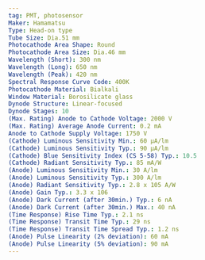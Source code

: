 ```yaml
---
tag: PMT, photosensor
Maker: Hamamatsu
Type: Head-on type
Tube Size: Dia.51 mm
Photocathode Area Shape: Round
Photocathode Area Size: Dia.46 mm
Wavelength (Short): 300 nm
Wavelength (Long): 650 nm
Wavelength (Peak): 420 nm
Spectral Response Curve Code: 400K
Photocathode Material: Bialkali
Window Material: Borosilicate glass
Dynode Structure: Linear-focused
Dynode Stages: 10
(Max. Rating) Anode to Cathode Voltage: 2000 V
(Max. Rating) Average Anode Current: 0.2 mA
Anode to Cathode Supply Voltage: 1750 V
(Cathode) Luminous Sensitivity Min.: 60 μA/lm
(Cathode) Luminous Sensitivity Typ.: 90 μA/lm
(Cathode) Blue Sensitivity Index (CS 5-58) Typ.: 10.5
(Cathode) Radiant Sensitivity Typ.: 85 mA/W
(Anode) Luminous Sensitivity Min.: 30 A/lm
(Anode) Luminous Sensitivity Typ.: 300 A/lm
(Anode) Radiant Sensitivity Typ.: 2.8 x 105 A/W
(Anode) Gain Typ.: 3.3 x 106
(Anode) Dark Current (after 30min.) Typ.: 6 nA
(Anode) Dark Current (after 30min.) Max.: 40 nA
(Time Response) Rise Time Typ.: 2.1 ns
(Time Response) Transit Time Typ.: 29 ns
(Time Response) Transit Time Spread Typ.: 1.2 ns
(Anode) Pulse Linearity (2% deviation): 60 mA
(Anode) Pulse Linearity (5% deviation): 90 mA
---
```

